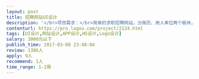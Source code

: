 ```yaml
---                
layout: post       
title: 招聘网站UI设计           
description: '</br>项目需求：</br>简单的求职招聘网站，分简历、用人单位两个板块，有网站和公众号，设计要求简洁、简单、清新。</br>网站与公众号各约15个页面，合计30个左右页面</br>参照产品：58招聘、椅子网</br>'     
contenturl: https://pro.lagou.com/project/2124.html      
tags: [UI设计,网站设计,APP设计,H5设计,Logo设计]            
salary: 3000元以下          
publish_time: 2017-03-08 23:48:04         
review: 1386人                   
apply: 9人                   
recommend: 1人                   
time_range: 1-2周              
---                 
```

